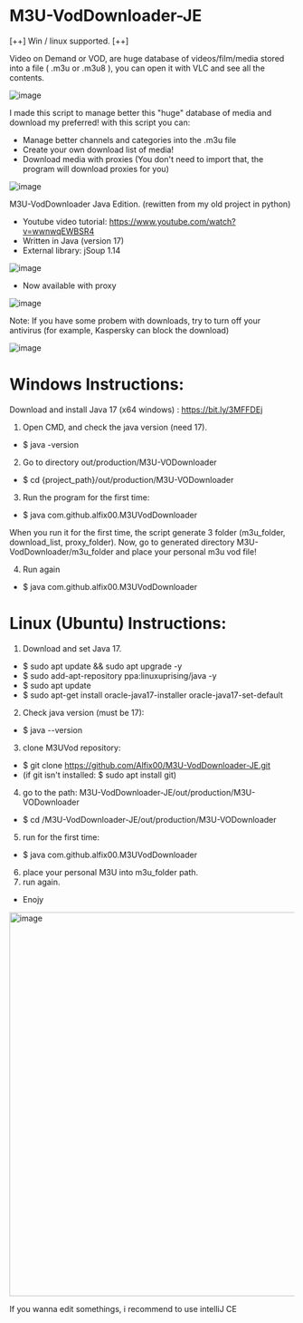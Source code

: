 # M3U-VodDownloader-JE 
[++] Win / linux supported. [++]

Video on Demand or VOD, are huge database of videos/film/media stored into a file ( .m3u or .m3u8 ), you can open it with VLC and see all the contents.

![image](https://user-images.githubusercontent.com/44652155/170267752-2104e7e5-6fec-4318-9000-b6b51a9fe893.png)


I made this script to manage better this "huge" database of media and download my preferred! with this script you can: 

- Manage better channels and categories into the .m3u file 
- Create your own download list of media!
- Download media with proxies (You don't need to import that, the program will download proxies for you)


![image](https://user-images.githubusercontent.com/44652155/170266183-c310d8c1-6ee8-4a51-bdf6-5b3a2eac1d69.png)

M3U-VodDownloader Java Edition. (rewitten from my old project in python)
- Youtube video tutorial: https://www.youtube.com/watch?v=wwnwqEWBSR4
- Written in Java (version 17)
- External library: jSoup 1.14

![image](https://user-images.githubusercontent.com/44652155/170266291-92d9e857-d3f9-4e77-b39c-b3e0e2d0d824.png)

- Now available with proxy 

![image](https://user-images.githubusercontent.com/44652155/170266405-1b750eb9-f897-4ff9-9cb1-476a93e4f2c5.png)



Note: If you have some probem with downloads, try to turn off your antivirus (for example, Kaspersky can block the download)

![image](https://user-images.githubusercontent.com/44652155/170266839-079e8662-3f2a-4a5c-aa0d-bbf69acaacfc.png)


# Windows Instructions:

Download and install Java 17 (x64 windows) : https://bit.ly/3MFFDEj

1) Open CMD, and check the java version (need 17). 
- $ java -version
2) Go to directory out/production/M3U-VODownloader
- $ cd {project_path}/out/production/M3U-VODownloader
3) Run the program for the first time:
- $ java com.github.alfix00.M3UVodDownloader

When you run it for the first time, the script generate 3 folder (m3u_folder, download_list, proxy_folder).
Now, go to generated directory M3U-VodDownloader/m3u_folder and place your personal m3u vod file! 

4) Run again 
- $ java com.github.alfix00.M3UVodDownloader

# Linux (Ubuntu) Instructions:
1) Download and set Java 17.
- $ sudo apt update && sudo apt upgrade -y
- $ sudo add-apt-repository ppa:linuxuprising/java -y
- $ sudo apt update
- $ sudo apt-get install oracle-java17-installer oracle-java17-set-default
2) Check java version (must be 17):
- $ java --version
3) clone M3UVod repository:
- $ git clone https://github.com/Alfix00/M3U-VodDownloader-JE.git
- (if git isn't installed: $ sudo apt install git)
4) go to the path: M3U-VodDownloader-JE/out/production/M3U-VODownloader
- $ cd /M3U-VodDownloader-JE/out/production/M3U-VODownloader 
5) run for the first time:
- $ java com.github.alfix00.M3UVodDownloader
6) place your personal M3U into m3u_folder path.
7) run again.

- Enojy

<img width="678" alt="image" src="https://user-images.githubusercontent.com/44652155/170825610-b5a4ed83-0b69-4d03-a043-3cc9b0ac485d.png">



If you wanna edit somethings, i recommend to use intelliJ CE
